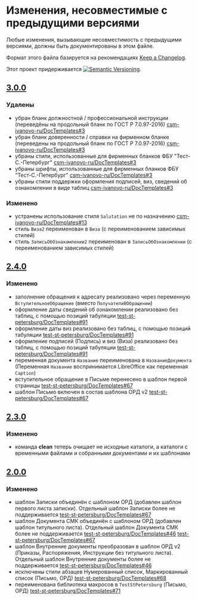 # Изменения, несовместимые с предыдущими версиями

Любые изменения, вызывающие несовместимость с предыдущими версиями,
должны быть документированы в этом файле.

Формат этого файла базируется на рекомендациях
[Keep a Changelog](https://keepachangelog.com/ru/1.0.0/).

Этот проект придерживается
[![Semantic Versioning](https://img.shields.io/static/v1?label=Semantic%20Versioning&message=v2.0.0&color=green&logo=semver)](https://semver.org/lang/ru/spec/v2.0.0.html).

<!--

## [Unreleased] Неопубликованные изменения (не вошедшие в релиз)

### Изменено

- поведение

### Устарело

- скоро будут удалены

### Удалено

- удалённые возможности

-->

## [3.0.0]

### Удалены

- убран бланк должностной / профессиональной инструкции
  (переведёны на продольный бланк по ГОСТ Р 7.0.97-2016)
  [csm-ivanovo-ru/DocTemplates#3](https://github.com/csm-ivanovo-ru/DocTemplates/issues/3)
- убран бланк доверенности / справки на фирменном бланке
  (переведены на продольный бланк по ГОСТ Р 7.0.97-2016)
  [csm-ivanovo-ru/DocTemplates#3](https://github.com/csm-ivanovo-ru/DocTemplates/issues/3)
- убраны стили, использованные для фирменных бланков ФБУ "Тест-С.-Петербург"
  [csm-ivanovo-ru/DocTemplates#3](https://github.com/csm-ivanovo-ru/DocTemplates/issues/3)
- убраны шрифты, использованные для фирменных бланков ФБУ "Тест-С.-Петербург"
  [csm-ivanovo-ru/DocTemplates#3](https://github.com/csm-ivanovo-ru/DocTemplates/issues/3)
- убраны стили поддержки оформления подписей, виз, сведений об ознакомлении
  в виде таблиц
  [csm-ivanovo-ru/DocTemplates#3](https://github.com/csm-ivanovo-ru/DocTemplates/issues/3)

### Изменено

- устранены использование стиля `Salutation` не по назначению
  [csm-ivanovo-ru/DocTemplates#13](https://github.com/csm-ivanovo-ru/DocTemplates/issues/13)
- стиль `Виза2` переименован в `Виза`
  (с переименованием зависимых стилей)
- стиль `ЗаписьОбОзнакомлении2` переименован в `ЗаписьОбОзнакомлении`
  (с переименованием зависимых стилей)

## [2.4.0]

### Изменено

- заполнение обращения к адресату реализовано через
  переменную `ВступительноеОбращение` (вместо `ПолучателиВОбращении`)
- оформление даты сведений об ознакомлении реализовано
  без таблиц, с помощью позиций табуляции
  [test-st-petersburg/DocTemplates#91](https://github.com/test-st-petersburg/DocTemplates/issues/91)
- оформление даты виз реализовано без таблиц, с помощью позиций табуляции
  [test-st-petersburg/DocTemplates#91](https://github.com/test-st-petersburg/DocTemplates/issues/91)
- оформление подписей (Подпись) и виз (Виза) реализовано без
  таблиц, с помощью позиций табуляции
  [test-st-petersburg/DocTemplates#91](https://github.com/test-st-petersburg/DocTemplates/issues/91)
- переменная документа `Название` переименована в `НазваниеДокумента`
  (Переменная `Название` воспринимается LibreOffice как переменная `Caption`)
- вступительное обращение в Письме перенесено в шаблон первой страницы
  [test-st-petersburg/DocTemplates#67](https://github.com/test-st-petersburg/DocTemplates/issues/67)
- шаблон Письмо включен в состав шаблона ОРД v2
  [test-st-petersburg/DocTemplates#67](https://github.com/test-st-petersburg/DocTemplates/issues/67)

## [2.3.0]

### Изменено

- команда **clean** теперь очищает не исходные каталоги,
  а каталоги с временными файлами и собранными документами и их шаблонами

## [2.0.0]

### Изменено

- шаблон Записки объединён с шаблоном ОРД
  (добавлен шаблон первого листа записки).
  Отдельный шаблон Записки более не поддерживается
  [test-st-petersburg/DocTemplates#67](https://github.com/test-st-petersburg/DocTemplates/issues/67)
- шаблон Документа СМК объединён с шаблоном ОРД
  (добавлен шаблон титульного листа).
  Отдельный шаблон Документа СМК более не поддерживается
  [test-st-petersburg/DocTemplates#46](https://github.com/test-st-petersburg/DocTemplates/issues/46)
  [test-st-petersburg/DocTemplates#67](https://github.com/test-st-petersburg/DocTemplates/issues/67)
- шаблон Внутренние документы преобразован в шаблон ОРД v2
  (Приказы, Распоряжения, Инструкции без титульного листа).
  Отдельный шаблон Внутренние документы более не поддерживается
  [test-st-petersburg/DocTemplates#46](https://github.com/test-st-petersburg/DocTemplates/issues/46)
- исключены стили абзацев Нумерованный список, Маркированный список
  (Письмо, ОРД)
  [test-st-petersburg/DocTemplates#68](https://github.com/test-st-petersburg/DocTemplates/issues/68)
- переименована библиотека макросов в `TestStPetersburg`
  (Письмо, ОРД)
  [test-st-petersburg/DocTemplates#71](https://github.com/test-st-petersburg/DocTemplates/issues/71)

[3.0.0]: https://github.com/csm-ivanovo-ru/DocTemplates/compare/2.9.11...3.0.0
[2.4.0]: https://github.com/test-st-petersburg/DocTemplates/compare/2.3.0...2.4.0
[2.3.0]: https://github.com/test-st-petersburg/DocTemplates/compare/2.2.0...2.3.0
[2.0.0]: https://github.com/test-st-petersburg/DocTemplates/compare/1.8.2...2.0.0
